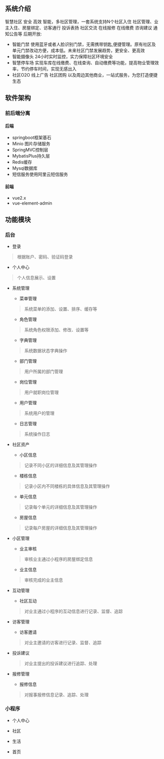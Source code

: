 ## 系统介绍

智慧社区 安全 高效 智能，多社区管理，一套系统支持N个社区入住
社区管理、业主入住、房屋绑定、访客通行 投诉表扬 社区交流 在线报修 在线缴费 咨询建议 通知公告等
后期开放:

- 智能门禁 使用蓝牙或者人脸识别门禁，无需携带钥匙,便捷管理。原有社区及单元门禁改动方便，成本低。未来社区门禁发展趋势，更安全、更高效
- 智能摄像头 24小时实时监控，实力保障社区环境安全
- 智慧停车场 实现车库在线缴费、在线查询、自动缴费等功能，提高物业管理效率，节约停车时间，实现无感出入
- 社区O2O 线上广告 社区团购 以及周边其他商业，一站式服务，为您打造便捷生态

## 软件架构

### 		前后端分离

#### 				后端

- springboot框架基石
- Minio 图片存储服务
- SpringMVC控制层
- MybatisPlus持久层
- Redis缓存
- Mysql数据库
- 短信服务使用阿里云短信服务

#### 前端

- vue2.x
- vue-element-admin

## 功能模块

### 后台

- 登录

> 根据账户、密码、验证码登录


- 个人中心

> 个人信息展示、设置


- 系统管理

    - 菜单管理

  > 系统菜单的添加、设置、排序、缓存等


    - 角色管理

  > 系统角色权限添加、修改、设置等


    - 字典管理

  > 系统数据状态字典操作


    - 部门管理

  > 用户所属的部门管理


    - 岗位管理

  > 用户就职岗位管理


    - 用户管理

  > 系统用户的管理


    - 日志管理

  > 系统操作日志


- 社区资产

    - 小区信息

  > 记录不同小区的详细信息及其管理操作


    - 楼栋信息

  > 记录小区内不同楼栋的具体信息及其管理操作


    - 单元信息

  > 记录每个单元的详细信息及其管理操作


    - 房屋信息

  > 记录每户房屋的详细信息及其管理操作


- 小区管理

    - 业主审核

  > 审核业主通过小程序的房屋绑定信息


    - 业主信息

  > 审核完成的业主信息


- 互动管理

    - 社区互动

  > 对业主通过小程序的互动信息进行记录、监督、追踪


- 访客管理

    - 访客邀请

  > 对业主邀请的访客进行记录、监督、追踪


- 投诉建议

  > 对业主提出的投诉建议进行追踪、处理


- 报修管理

    - 报修信息

  > 对报事报修信息记录、追踪、处理


### 小程序

- 个人中心


- 社区


- 生活


- 首页
